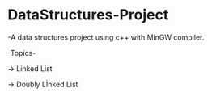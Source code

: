 # DataStructures-Project

-A data structures project using c++ with MinGW compiler.

-Topics-

-> Linked List

-> Doubly Lİnked List

